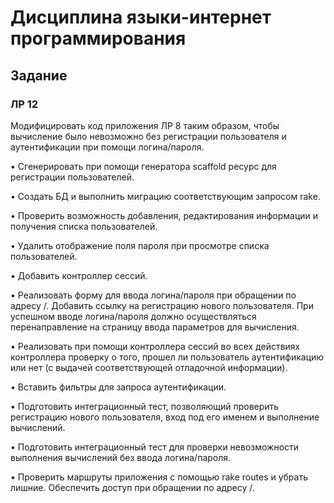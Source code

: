# Дисциплина языки-интернет программирования
## Задание

### ЛР 12

Модифицировать код приложения ЛР 8 таким образом, чтобы вычисление было невозможно без регистрации пользователя и аутентификации при помощи логина/пароля.

• Сгенерировать при помощи генератора scaffold ресурс для регистрации пользователей.

• Создать БД и выполнить миграцию соответствующим запросом rake.

• Проверить возможность добавления, редактирования информации и получения списка пользователей.

• Удалить отображение поля пароля при просмотре списка пользователей.

• Добавить контроллер сессий.
    
• Реализовать форму для ввода логина/пароля при обращении по адресу /. Добавить ссылку на регистрацию нового пользователя. При успешном вводе логина/пароля должно осуществляться перенаправление на страницу ввода параметров для вычисления.

• Реализовать при помощи контроллера сессий во всех действиях контроллера проверку о того, прошел ли пользователь аутентификацию или нет (с выдачей соответствующей отладочной информации).

• Вставить фильтры для запроса аутентификации.

• Подготовить интеграционный тест, позволяющий проверить регистрацию нового пользователя, вход под его именем и выполнение вычислений.

• Подготовить интеграционный тест для проверки невозможности выполнения вычислений без ввода логина/пароля.

• Проверить маршруты приложения с помощью rake routes и убрать лишние. Обеспечить доступ при обращении по адресу /.

